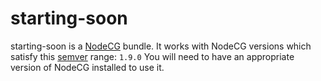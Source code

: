 # starting-soon

starting-soon is a [NodeCG](http://github.com/nodecg/nodecg) bundle.
It works with NodeCG versions which satisfy this [semver](https://docs.npmjs.com/getting-started/semantic-versioning) range: `1.9.0`
You will need to have an appropriate version of NodeCG installed to use it.


